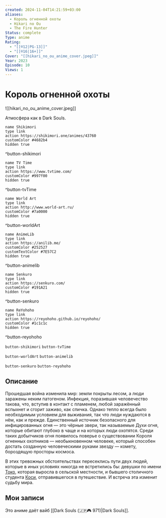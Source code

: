 ```yaml
---
created: 2024-11-04T14:21:59+03:00
aliases:
  - Король огненной охоты
  - Hikari no Ou
  - The Fire Hunter
Status: complete
Type: anime
Rating:
  - "[[®️12|PG-13]]"
  - "[[®️16|16+]]"
Cover: "[[hikari_no_ou_anime_cover.jpeg]]"
Year: 2023
Episode: 10
Views: 1
---
```


# Король огненной охоты

![[hikari_no_ou_anime_cover.jpeg]]

Атмосфера как в Dark Souls.

```button
name Shikimori
type link
action https://shikimori.one/animes/43760
customColor #4682b4
hidden true
```
^button-shikimori

```button
name TV Time
type link
action https://www.tvtime.com/
customColor #997f00
hidden true
```
^button-tvTime

```button
name World Art
type link
action http://www.world-art.ru/
customColor #7a0000
hidden true
```
^button-worldArt

```button
name AnimeLib
type link
action https://anilib.me/
customColor #252527
customTextColor #7E57C2
hidden true
```
^button-animelib

```button
name Senkuro
type link
action https://senkuro.com/
customColor #191A21
hidden true
```
^button-senkuro

```button
name ReYohoho
type link
action https://reyohoho.github.io/reyohoho/
customColor #1c1c1c
hidden true
```
^button-reyohoho

`button-shikimori` `button-tvTime`

`button-worldArt` `button-animelib`

`button-senkuro` `button-reyohoho`

## Описание

Прошедшая война изменила мир: земли покрыты лесом, а люди заражены неким патогеном. Инфекция, поразившая человечество такова, что, вступив в контакт с пламенем, любой заражённый вспыхнет и сгорит заживо, как спичка. Однако тепло всегда было необходимым условием для выживания, так что люди нуждаются в нём, как и прежде. Единственный источник безопасного для инфицированных огня — это чёрные звери, так называемые Духи огня, которые обитают глубоко в чаще и на которых люди охотятся. Среди таких добытчиков огня появилось поверье о существовании Короля огненных охотников — необыкновенном человеке, который способен достать созданную человеческими руками звезду — комету, бороздящую просторы космоса.

В этих тревожных обстоятельствах пересеклись пути двух людей, которые в иных условиях никогда не встретились бы: девушки по имени [Токо](https://shikimori.one/characters/188004-touko), которая выросла в сельской местности, и бывшего столичного студента [Коси](https://shikimori.one/characters/188005-koushi), отправившегося в путешествие. И встреча эта изменит судьбу мира.

## Мои записи

Это аниме даёт вайб [[Dark Souls (🇯🇵🎮 971)|Dark Souls]].
